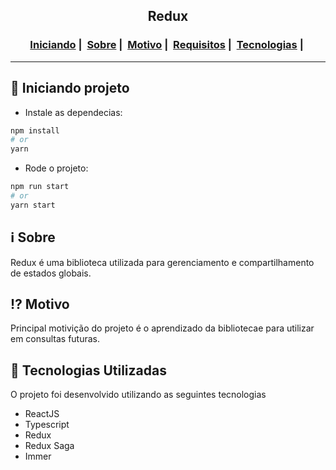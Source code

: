 <h2 align="center">Redux</h2>

<h3 align="center">
  <a href="#information_source-iniciando">Iniciando</a>&nbsp;|&nbsp;
  <a href="#information_source-sobre">Sobre</a>&nbsp;|&nbsp;
  <a href="#interrobang-motivo">Motivo</a>&nbsp;|&nbsp;
  <a href="#seedling-requisitos-mínimos">Requisitos</a>&nbsp;|&nbsp;
  <a href="#rocket-tecnologias-utilizadas">Tecnologias</a>&nbsp;|&nbsp;
</h3>

___

## :rocket: Iniciando projeto

- Instale as dependecias:

```bash
npm install
# or
yarn
```

- Rode o projeto:

```bash
npm run start
# or
yarn start
```

## :information_source: Sobre

Redux é uma biblioteca utilizada para gerenciamento e compartilhamento de estados globais.

## :interrobang: Motivo

Principal motivição do projeto é o aprendizado da bibliotecae para utilizar em consultas futuras.


## :rocket: Tecnologias Utilizadas 

O projeto foi desenvolvido utilizando as seguintes tecnologias

- ReactJS
- Typescript
- Redux
- Redux Saga
- Immer